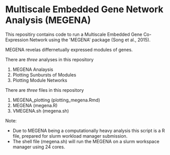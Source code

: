 # Multiscale Embedded Gene Network Analysis (MEGENA)

This repositiry contains code to run a Multiscale Embedded Gene Co-Expression Network using the 'MEGENA' package (Song et al., 2015).

MEGENA revelas differnetually expressed modules of genes.

There are *three* analyses in this repository
1) MEGENA Analaysis
2) Plotting Sunbursts of Modules
3) Plotting Module Networks

There are *three* files in this repository
1) MEGENA_plotting (plotting_megena.Rmd)
2) MEGENA (megena.R)
3) VMEGENA.sh (megena.sh)

Note: 
- Due to MEGENA being a computationally heavy analysis this script is a R file, prepared for slurm workload manager submission. 
- The shell file (megena.sh) will run the MEGENA on a slurm workspace manager using 24 cores.
